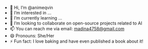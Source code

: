 - 👋 Hi, I’m @animeqvin
- 👀 I’m interested in ...
- 🌱 I’m currently learning ...
- 💞️ I’m looking to collaborate on open-source projects related to AI
- 📫 You can reach me via email: madina4758@gmail.com
- 😄 Pronouns: She/Her
- ⚡ Fun fact: I love baking and have even published a book about it!

<!---
animeqvin/animeqvin is a ✨ special ✨ repository because its `README.md` (this file) appears on your GitHub profile.
You can click the Preview link to take a look at your changes.
--->
